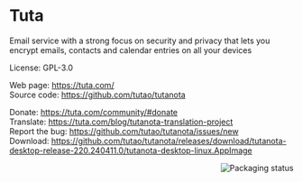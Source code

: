 # Tuta

Email service with a strong focus on security and privacy that lets you encrypt emails, contacts and calendar entries on all your devices

License: GPL-3.0

Web page: https://tuta.com/  
Source code: https://github.com/tutao/tutanota

Donate: https://tuta.com/community/#donate  
Translate: https://tuta.com/blog/tutanota-translation-project  
Report the bug: https://github.com/tutao/tutanota/issues/new  
Download: https://github.com/tutao/tutanota/releases/download/tutanota-desktop-release-220.240411.0/tutanota-desktop-linux.AppImage

<a href="https://repology.org/project/tutanota/versions">
    <img src="https://repology.org/badge/vertical-allrepos/tutanota.svg" alt="Packaging status" align="right">
</a>